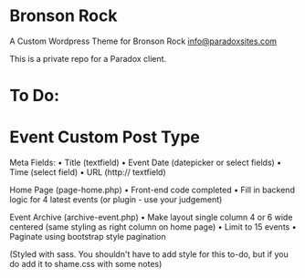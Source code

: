 Bronson Rock
==========
A Custom Wordpress Theme for Bronson Rock
info@paradoxsites.com

This is a private repo for a Paradox client.


To Do:
==========

Event Custom Post Type
============
Meta Fields: 
• Title (textfield)
• Event Date (datepicker or select fields)
• Time (select field)
• URL (http:// textfield)

Home Page (page-home.php)
• Front-end code completed
• Fill in backend logic for 4 latest events (or plugin - use your judgement)

Event Archive (archive-event.php)
• Make layout single column 4 or 6 wide centered (same styling as right column on home page)
• Limit to 15 events
• Paginate using bootstrap style pagination

(Styled with sass. You shouldn't have to add style for this to-do, but if you do add it to shame.css with some notes)